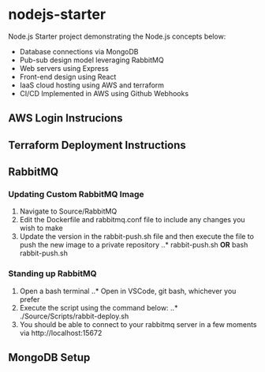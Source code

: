 # nodejs-starter
Node.js Starter project demonstrating the Node.js concepts below:
- Database connections via MongoDB
- Pub-sub design model leveraging RabbitMQ
- Web servers using Express
- Front-end design using React
- IaaS cloud hosting using AWS and terraform
- CI/CD Implemented in AWS using Github Webhooks

## AWS Login Instrucions

## Terraform Deployment Instructions

## RabbitMQ 

### Updating Custom RabbitMQ Image
1. Navigate to Source/RabbitMQ
2. Edit the Dockerfile and rabbitmq.conf file to include any changes you wish to make
3. Update the version in the rabbit-push.sh file and then execute the file to push the new image to a private repository
..* rabbit-push.sh <b>OR</b> bash rabbit-push.sh

### Standing up RabbitMQ
1. Open a bash terminal
..* Open in VSCode, git bash, whichever you prefer
3. Execute the script using the command below:
..* ./Source/Scripts/rabbit-deploy.sh
4. You should be able to connect to your rabbitmq server in a few moments via http://localhost:15672

## MongoDB Setup
